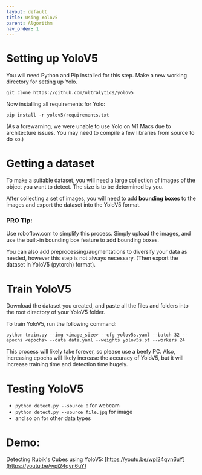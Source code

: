 ```yaml
---
layout: default
title: Using YoloV5
parent: Algorithm
nav_order: 1
---
```


# Setting up YoloV5

You will need Python and Pip installed for this step. Make a new working directory for setting up Yolo.

`git clone https://github.com/ultralytics/yolov5`

Now installing all requirements for Yolo:

`pip install -r yolov5/requirements.txt`

(As a forewarning, we were unable to use Yolo on M1 Macs due to architecture issues. You may need to compile a few libraries from source to do so.)

# Getting a dataset

To make a suitable dataset, you will need a large collection of images of the object you want to detect. The size is to be determined by you.

After collecting a set of images, you will need to add **bounding boxes** to the images and export the dataset into the YoloV5 format. 

### PRO Tip:
Use roboflow.com to simplify this process. Simply upload the images, and use the built-in bounding box feature to add bounding boxes.

You can also add preprocessing/augmentations to diversify your data as needed, however this step is not always necessary. (Then export the dataset in YoloV5 (pytorch) format).

# Train YoloV5

Download the dataset you created, and paste all the files and folders into the root directory of your YoloV5 folder.

To train YoloV5, run the following command: 

`python train.py --img <image_size> --cfg yolov5s.yaml --batch 32 --epochs <epochs> --data data.yaml --weights yolov5s.pt --workers 24`

This process will likely take forever, so please use a beefy PC. Also, increasing epochs will likely increase the accuracy of YoloV5, but it will increase training time and detection time hugely.

# Testing YoloV5

- `python detect.py --source 0` for webcam
- `python detect.py --source file.jpg` for image
- and so on for other data types

# Demo:

Detecting Rubik's Cubes using YoloV5:
[https://youtu.be/wpi24qvn6uY](https://youtu.be/wpi24qvn6uY)
